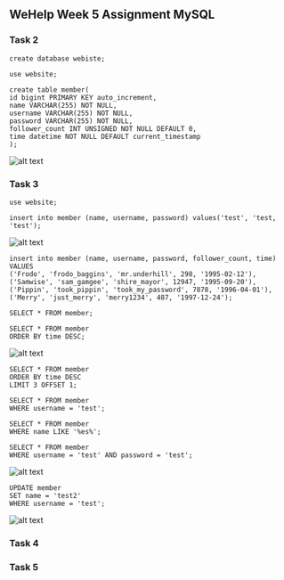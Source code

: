 ## WeHelp Week 5 Assignment MySQL

### Task 2

```
create database webiste;

use website;

create table member(
id bigint PRIMARY KEY auto_increment,
name VARCHAR(255) NOT NULL,
username VARCHAR(255) NOT NULL,
password VARCHAR(255) NOT NULL,
follower_count INT UNSIGNED NOT NULL DEFAULT 0,
time datetime NOT NULL DEFAULT current_timestamp
);

```

![alt text](<Screenshot 2025-02-10 at 4.16.18 PM.png>)

### Task 3


```
use website;

insert into member (name, username, password) values('test', 'test, 'test');
```
![alt text](<Screenshot 2025-02-10 at 5.14.59 PM.png>)

```
insert into member (name, username, password, follower_count, time)
VALUES
('Frodo', 'frodo_baggins', 'mr.underhill', 298, '1995-02-12'),
('Samwise', 'sam_gamgee', 'shire_mayor', 12947, '1995-09-20'),
('Pippin', 'took_pippin', 'took_my_password', 7878, '1996-04-01'),
('Merry', 'just_merry', 'merry1234', 487, '1997-12-24');

SELECT * FROM member;

SELECT * FROM member
ORDER BY time DESC;

```
![alt text](<Screenshot 2025-02-10 at 6.04.47 PM.png>)

```
SELECT * FROM member
ORDER BY time DESC
LIMIT 3 OFFSET 1;

SELECT * FROM member
WHERE username = 'test';

SELECT * FROM member
WHERE name LIKE '%es%';

SELECT * FROM member
WHERE username = 'test' AND password = 'test';
```
![alt text](<Screenshot 2025-02-10 at 8.33.25 PM.png>)

```
UPDATE member
SET name = 'test2'
WHERE username = 'test';

```

![alt text](<Screenshot 2025-02-10 at 8.40.16 PM.png>)

### Task 4

### Task 5